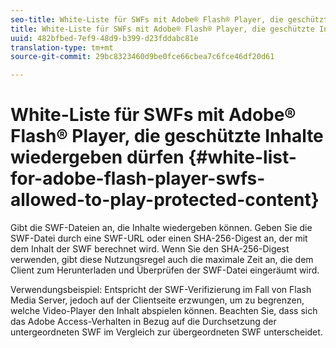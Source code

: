 ```yaml
---
seo-title: White-Liste für SWFs mit Adobe® Flash® Player, die geschützte Inhalte wiedergeben dürfen
title: White-Liste für SWFs mit Adobe® Flash® Player, die geschützte Inhalte wiedergeben dürfen
uuid: 482bfbed-7ef9-48d9-b399-d23fddabc81e
translation-type: tm+mt
source-git-commit: 29bc8323460d9be0fce66cbea7c6fce46df20d61

---
```



# White-Liste für SWFs mit Adobe® Flash® Player, die geschützte Inhalte wiedergeben dürfen {#white-list-for-adobe-flash-player-swfs-allowed-to-play-protected-content}

Gibt die SWF-Dateien an, die Inhalte wiedergeben können. Geben Sie die SWF-Datei durch eine SWF-URL oder einen SHA-256-Digest an, der mit dem Inhalt der SWF berechnet wird. Wenn Sie den SHA-256-Digest verwenden, gibt diese Nutzungsregel auch die maximale Zeit an, die dem Client zum Herunterladen und Überprüfen der SWF-Datei eingeräumt wird.

Verwendungsbeispiel: Entspricht der SWF-Verifizierung im Fall von Flash Media Server, jedoch auf der Clientseite erzwungen, um zu begrenzen, welche Video-Player den Inhalt abspielen können. Beachten Sie, dass sich das Adobe Access-Verhalten in Bezug auf die Durchsetzung der untergeordneten SWF im Vergleich zur übergeordneten SWF unterscheidet.
